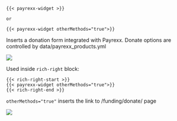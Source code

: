 ```
{{< payrexx-widget >}}

or 

{{< payrexx-widget otherMethods="true">}}
```

Inserts a donation form integrated with Payrexx. Donate options are controlled by data/payrexx_products.yml

![](img/payrexx-widget.png)

Used inside `rich-right` block:

```
{{< rich-right-start >}}
{{< payrexx-widget otherMethods="true">}}
{{< rich-right-end >}}
```

`otherMethods="true"` inserts the link to /funding/donate/ page

![](img/payrexx-widget-1.png)
